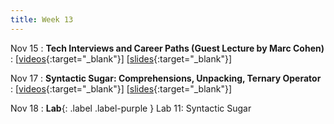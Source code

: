 ```yaml
---
title: Week 13
---
```


Nov 15
: **Tech Interviews and Career Paths (Guest Lecture by Marc Cohen)**
  : \[[videos](https://www.youtube.com/watch?v=FG5860rWppA){:target="_blank"}\] \[[slides](https://docs.google.com/presentation/d/1gSsuA1Qyr0E07zzZaeOPGKNa6XByomo4km-QJlPjv4A/edit){:target="_blank"}\]
  
Nov 17
: **Syntactic Sugar: Comprehensions, Unpacking, Ternary Operator**
  : \[[videos](https://www.youtube.com/watch?v=SaOY01dmWcY&list=PLr509y092L2_ihS1HiC3K9SsHoI7FoM2q){:target="_blank"}\] \[[slides](https://docs.google.com/presentation/d/1qhHWso0J6aPAeegC03z_kh_SqY-VowCHbV-5rKvwo2w/edit?usp=sharing){:target="_blank"}\]

Nov 18
: **Lab**{: .label .label-purple } Lab 11: Syntactic Sugar
<!--   : \[[slides](https://docs.google.com/presentation/d/1jwmbssoMB2YiRlvN5ruEnothRDbr-ZYa/edit){:target="_blank"}\] -->

<!-- 
Sep 4
: **HW**{: .label .label-blue }Released: [HW2: Variables and Types](mimir.com){:target="_blank"} -->

